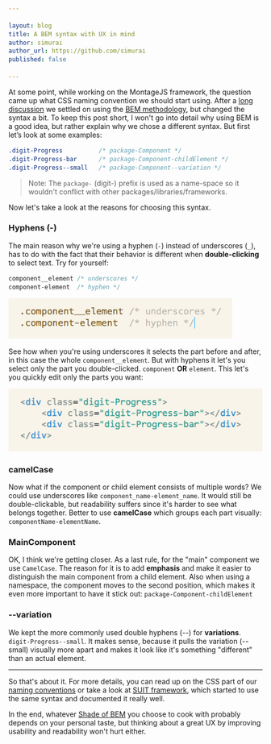 ```yaml
---

layout: blog
title: A BEM syntax with UX in mind
author: simurai
author_url: https://github.com/simurai
published: false

---
```


At some point, while working on the MontageJS framework, the question came up what CSS naming convention we should start using. After a [long discussion](https://github.com/montagejs/montage/issues/795) we settled on using the [BEM methodology](http://bem.info/method/definitions/), but changed the syntax a bit. To keep this post short, I won't go into detail why using BEM is a good idea, but rather explain why we chose a different syntax. But first let’s look at some examples:

```css
.digit-Progress          /* package-Component */
.digit-Progress-bar      /* package-Component-childElement */
.digit-Progress--small   /* package-Component--variation */
```

> Note: The `package-` (digit-) prefix is used as a name-space so it wouldn't conflict with other packages/libraries/frameworks.

Now let's take a look at the reasons for choosing this syntax.

### Hyphens (-)
The main reason why we're using a hyphen (`-`) instead of underscores (`_`), has to do with the fact that their behavior is different when __double-clicking__ to select text. Try for yourself:

```css
component__element /* underscores */
component-element  /* hyphen */
```

![naming-conventions-1](/images/blog/naming-conventions-1.gif)

See how when you're using underscores it selects the part before and after, in this case the whole `component__element`. But with hyphens it let's you select only the part you double-clicked. `component` __OR__ `element`. This let's you quickly edit only the parts you want:

![naming-conventions-2](/images/blog/naming-conventions-2.gif)

### camelCase
Now what if the component or child element consists of multiple words? We could use underscores like `component_name-element_name`. It would still be double-clickable, but readability suffers since it's harder to see what belongs together. Better to use __camelCase__ which groups each part visually: `componentName-elementName`.

### MainComponent
OK, I think we're getting closer. As a last rule, for the "main" component we use `CamelCase`. The reason for it is to add __emphasis__ and make it easier to distinguish the main component from a child element. Also when using a namespace, the component moves to the second position, which makes it even more important to have it stick out: `package-Component-childElement`

### --variation
We kept the more commonly used double hyphens (--) for __variations__. `digit-Progress--small`. It makes sense, because it pulls the variation (--small) visually more apart and makes it look like it's something "different" than an actual element.

-------------

So that's about it. For more details, you can read up on the CSS part of our [naming conventions](http://montagejs.org/docs/naming-conventions.html#toc_3) or take a look at [SUIT framework](https://github.com/suitcss/suit/blob/master/doc/naming-conventions.md), which started to use the same syntax and documented it really well.

In the end, whatever [Shade of BEM](http://blog.kaelig.fr/post/48196348743/fifty-shades-of-bem) you choose to cook with probably depends on your personal taste, but thinking about a great UX by improving usability and readability won't hurt either.

